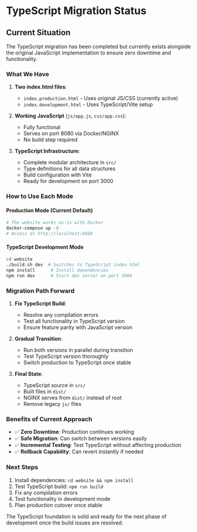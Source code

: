 # TypeScript Migration Status

## Current Situation

The TypeScript migration has been completed but currently exists alongside the original JavaScript implementation to ensure zero downtime and functionality.

### What We Have

1. **Two index.html files**:
   - `index.production.html` - Uses original JS/CSS (currently active)
   - `index.development.html` - Uses TypeScript/Vite setup

2. **Working JavaScript** (`js/app.js`, `css/app.css`):
   - Fully functional
   - Serves on port 8080 via Docker/NGINX
   - No build step required

3. **TypeScript Infrastructure**:
   - Complete modular architecture in `src/`
   - Type definitions for all data structures
   - Build configuration with Vite
   - Ready for development on port 3000

### How to Use Each Mode

#### Production Mode (Current Default)
```bash
# The website works as-is with Docker
docker-compose up -d
# Access at http://localhost:8080
```

#### TypeScript Development Mode
```bash
cd website
./build.sh dev  # Switches to TypeScript index.html
npm install      # Install dependencies
npm run dev      # Start dev server on port 3000
```

### Migration Path Forward

1. **Fix TypeScript Build**:
   - Resolve any compilation errors
   - Test all functionality in TypeScript version
   - Ensure feature parity with JavaScript version

2. **Gradual Transition**:
   - Run both versions in parallel during transition
   - Test TypeScript version thoroughly
   - Switch production to TypeScript once stable

3. **Final State**:
   - TypeScript source in `src/`
   - Built files in `dist/`
   - NGINX serves from `dist/` instead of root
   - Remove legacy `js/` files

### Benefits of Current Approach

- ✅ **Zero Downtime**: Production continues working
- ✅ **Safe Migration**: Can switch between versions easily
- ✅ **Incremental Testing**: Test TypeScript without affecting production
- ✅ **Rollback Capability**: Can revert instantly if needed

### Next Steps

1. Install dependencies: `cd website && npm install`
2. Test TypeScript build: `npm run build`
3. Fix any compilation errors
4. Test functionality in development mode
5. Plan production cutover once stable

The TypeScript foundation is solid and ready for the next phase of development once the build issues are resolved.
